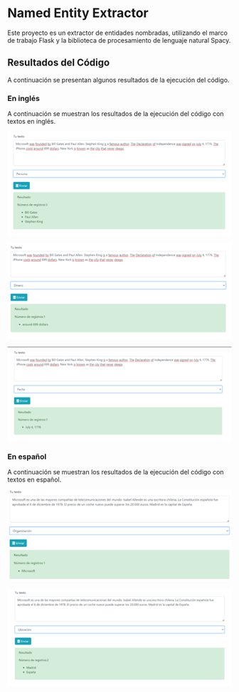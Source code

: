 # Named Entity Extractor

Este proyecto es un extractor de entidades nombradas, utilizando el marco de trabajo Flask y la biblioteca de procesamiento de lenguaje natural Spacy.

## Resultados del Código

A continuación se presentan algunos resultados de la ejecución del código.

### En inglés

A continuación se muestran los resultados de la ejecución del código con textos en inglés.

![Persona](code/images/1.PNG)

![Dinero](code/images/4.PNG)

![Fecha](code/images/5.PNG)

### En español

A continuación se muestran los resultados de la ejecución del código con textos en español.

![Organización](code/images/2.PNG)

![Ubicación](code/images/3.PNG)

